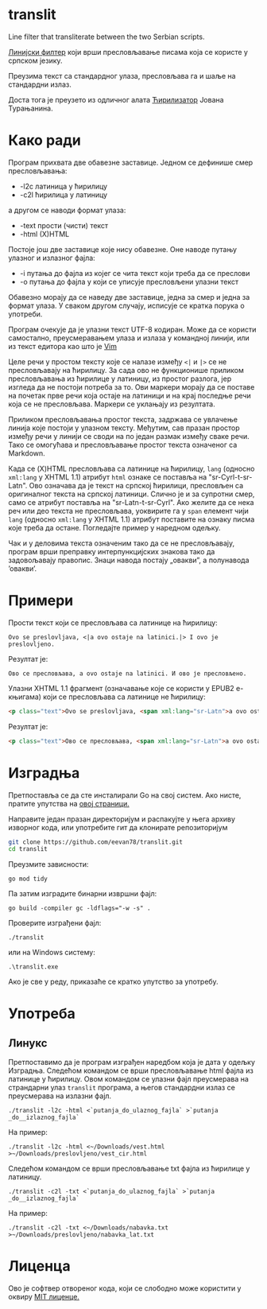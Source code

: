 # translit
Line filter that transliterate between the two Serbian scripts.

[Линијски филтер](https://en.wikipedia.org/wiki/Filter_(software)) који врши пресловљавање писама која се користе у српском језику.

Преузима текст са стандардног улаза, пресловљава га и шаље на стандардни излаз.

Доста тога је преузето из одличног алата [Ћирилизатор](https://github.com/turanjanin/cirilizator) Јована Турањанина.

# Како ради
Програм прихвата две обавезне заставице. Једнoм се дефинише смер пресловљавања:
* -l2c латиница у ћирилицу
* -c2l ћирилица у латиницу

а другом се наводи формат улаза:
* -text прости (чисти) текст
* -html (X)HTML

Постоје још две заставице које нису обавезне. Оне наводе путању улазног и излазног фајла:
* -i путања до фајла из којег се чита текст који треба да се преслови
* -o путања до фајла у који се уписује пресловљени улазни текст

Обавезно морају да се наведу две заставице, једна за смер и једна за формат улаза. У сваком другом случају, исписује се кратка порука о употреби.

Програм очекује да је улазни текст UTF-8 кодиран. Може да се користи самостално, преусмеравањем улаза и излаза у командној линији, или из текст
едитора као што је [Vim](https://en.wikipedia.org/wiki/Vim_(text_editor))

Целе речи у простом тексту које се налазе између `<|` и `|>` се не пресловљавају на ћирилицу. За сада ово не функционише приликом пресловљавања
из ћирилице у латиницу, из простог разлога, јер изгледа да не постоји потреба за то. Ови маркери морају да се поставе на почетак прве речи која
остаје на латиници и на крај последње речи која се не пресловљава. Маркери се уклањају из резултата.

Приликом пресловљавања простог текста, задржава се увлачење линија које постоји у улазном тексту. Међутим, сав празан простор између речи у
линији се своди на по један размак између сваке речи. Тако се омогућава и пресловљавање простог текста означеног са Markdown.
 
Када се (X)HTML пресловљава са латинице на ћирилицу, `lang` (односно `xml:lang` у XHTML 1.1) атрибут `html` ознаке се поставља на "sr-Cyrl-t-sr-Latn".
Ово означава да је текст на српској ћирилици, пресловљен са оригиналног текста на српској латиници. Слично је и за супротни смер, само се
атрибут поставља на "sr-Latn-t-sr-Cyrl". Ако желите да се нека реч или део текста не пресловљава, уоквирите га у `span` елемент чији `lang`
(односно `xml:lang` у XHTML 1.1) атрибут поставите на ознаку писма које треба да остане. Погледајте пример у наредном одељку.

Чак и у деловима текста означеним тако да се не пресловљавају, програм врши преправку интерпункцијских знакова тако да задовољавају правопис.
Знаци навода постају „овакви”, а полунавода ’овакви’.

# Примери
Прости текст који се пресловљава са латинице на ћирилицу:
```
Ovo se preslovljava, <|a ovo ostaje na latinici.|> I ovo je preslovljeno.
```
Резултат је:
```
Ово се пресловљава, a ovo ostaje na latinici. И ово је пресловљено.
```
Улазни XHTML 1.1 фрагмент (означавање које се користи у EPUB2 е-књигама) који се пресловљава са латинице не ћирилицу:
```html
<p class="text">Ovo se preslovljava, <span xml:lang="sr-Latn">a ovo ostaje na latinici.</span> I ovo je preslovljeno.</p>
```
Резултат је:
```html
<p class="text">Ово се пресловљава, <span xml:lang="sr-Latn">a ovo ostaje na latinici.</span> И ово је пресловљено.</p>
```

# Изградња
Претпоставља се да сте инсталирали Go на свој систем. Ако нисте, пратите упутства на [овој страници.](https://go.dev/doc/install)

Направите један празан директоријум и распакујте у њега архиву изворног кода, или употребите гит да клонирате репозиторијум

```sh
git clone https://github.com/eevan78/translit.git
cd translit
```

Преузмите зависности:

```
go mod tidy
```

Па затим изградите бинарни извршни фајл:

```
go build -compiler gc -ldflags="-w -s" .
```

Проверите изграђени фајл:

```
./translit
```
или на Windows систему:
```
.\translit.exe
```
Ако је све у реду, приказаће се кратко упутство за употребу.

# Употреба

## Линукс

Претпоставимо да je програм изграђен наредбом која је дата у одељку Изградња. Следећом командом се врши пресловљавање html фајла из латинице у ћирилицу. Овом командом се улазни фајл преусмерава на страндарни улаз `translit` програма, а његов стандардни излаз се преусмерава на излазни фајл.
```
./translit -l2c -html <`putanja_do_ulaznog_fajla` >`putanja _do__izlaznog_fajla`
```
На пример:
```
./translit -l2c -html <~/Downloads/vest.html >~/Downloads/preslovljeno/vest_cir.html
```
Следећом командом се врши пресловљавање txt фајла из ћирилице у латиницу.
```
./translit -c2l -txt <`putanja_do_ulaznog_fajla` >`putanja _do__izlaznog_fajla`
```
На пример:
```
./translit -c2l -txt <~/Downloads/nabavka.txt >~/Downloads/preslovljeno/nabavka_lat.txt
```

# Лиценца
Ово је софтвер отвореног кода, који се слободно може користити у оквиру [MIT лиценце.](https://github.com/eevan78/translit/blob/main/LICENSE.md)
